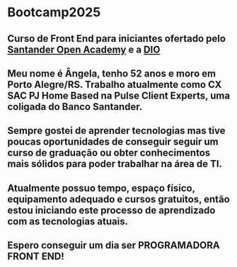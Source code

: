 # Bootcamp2025
## Curso de **Front End** para iniciantes ofertado pelo [Santander Open Academy](https://www.santanderopenacademy.com/en/index.html?utm_source=Web&utm_medium=Referral&utm_campaign=home_sep23_webcorp_santandercom) e a [DIO](https://web.dio.me/home)
## Meu nome é Ângela, tenho 52 anos e moro em Porto Alegre/RS. Trabalho atualmente como CX SAC PJ Home Based na Pulse Client Experts, uma coligada do Banco Santander.
## Sempre gostei de aprender tecnologias mas tive poucas oportunidades de conseguir seguir um curso de graduação ou obter conhecimentos mais sólidos para poder trabalhar na área de TI.
## Atualmente possuo tempo, espaço físico, equipamento adequado e cursos gratuitos, então estou iniciando este processo de aprendizado com as tecnologias atuais.
## Espero conseguir um dia ser PROGRAMADORA FRONT END!
